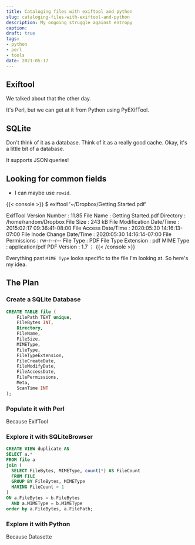 ```yaml
---
title: Cataloging files with exiftool and python
slug: cataloging-files-with-exiftool-and-python
description: My ongoing struggle against entropy
caption:
draft: true
tags:
- python
- perl
- tools
date: 2021-05-17
---
```

## Exiftool

We talked about that the other day.

It's Perl, but we can get at it from Python using PyEXifTool.

## SQLite

Don't think of it as a database.
Think of it as a really good cache.
Okay, it's a little bit of a database.

It supports JSON queries!

## Looking for common fields

- I can maybe use `rowid`.

{{< console >}}
$ exiftool '~/Dropbox/Getting Started.pdf'

ExifTool Version Number         : 11.85
File Name                       : Getting Started.pdf
Directory                       : /home/random/Dropbox
File Size                       : 243 kB
File Modification Date/Time     : 2015:02:17 09:36:41-08:00
File Access Date/Time           : 2020:05:30 14:16:13-07:00
File Inode Change Date/Time     : 2020:05:30 14:16:14-07:00
File Permissions                : rw-r--r--
File Type                       : PDF
File Type Extension             : pdf
MIME Type                       : application/pdf
PDF Version                     : 1.7
⋮
{{< /console >}}

Everything past `MIME Type` looks specific to the file I'm looking at.
So here's my idea.

## The Plan

### Create a SQLite Database

``` sql
CREATE TABLE file (
    FilePath TEXT unique,
    FileBytes INT,
    Directory,
    FileName,
    FileSize,
    MIMEType,
    FileType,
    FileTypeExtension,
    FileCreateDate,
    FileModifyDate,
    FileAccessDate,
    FilePermissions,
    Meta,
    ScanTime INT
);
```

### Populate it with Perl

Because ExifTool

### Explore it with SQLiteBrowser

[How to Find Duplicate Values in a SQL Table]: https://chartio.com/learn/databases/how-to-find-duplicate-values-in-a-sql-table/

``` sql
CREATE VIEW duplicate AS
SELECT a.*
FROM file a
join (
  SELECT FileBytes, MIMEType, count(*) AS FileCount
  FROM FILE
  GROUP BY FileBytes, MIMEType
  HAVING FileCount > 1
)
ON a.FileBytes = b.FileBytes
  AND a.MIMEType = b.MIMEType
order by a.FileBytes, a.FilePath;
```

### Explore it with Python

Because Datasette